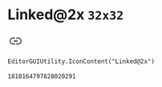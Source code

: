 # Linked@2x `32x32`
<img src="/img/Linked@2x.png" width=32 height=32>

``` CSharp
EditorGUIUtility.IconContent("Linked@2x")
```
```
1818164797828020291
```
